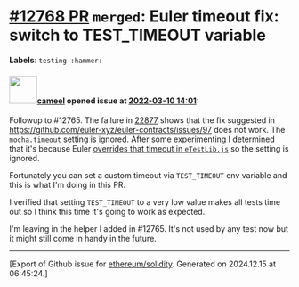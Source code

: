 # [\#12768 PR](https://github.com/ethereum/solidity/pull/12768) `merged`: Euler timeout fix: switch to TEST_TIMEOUT variable
**Labels**: `testing :hammer:`


#### <img src="https://avatars.githubusercontent.com/u/137030?v=4" width="50">[cameel](https://github.com/cameel) opened issue at [2022-03-10 14:01](https://github.com/ethereum/solidity/pull/12768):

Followup to #12765. The failure in [22877](https://app.circleci.com/pipelines/github/ethereum/solidity/22877/workflows/224204c3-78fc-457c-ae2a-b0a980550af6/jobs/1004400) shows that the fix suggested in https://github.com/euler-xyz/euler-contracts/issues/97 does not work. The `mocha.timeout` setting is ignored. After some experimenting I determined that it's because Euler [overrides that timeout in `eTestLib.js`](https://github.com/euler-xyz/euler-contracts/blob/master/test/lib/eTestLib.js#L1007-L1017) so the setting is ignored.

Fortunately you can set a custom timeout via `TEST_TIMEOUT` env variable and this is what I'm doing in this PR.

I verified that setting `TEST_TIMEOUT` to a very low value makes all tests time out so I think this time it's going to work as expected.

I'm leaving in the helper I added in #12765. It's not used by any test now but it might still come in handy in the future.




-------------------------------------------------------------------------------



[Export of Github issue for [ethereum/solidity](https://github.com/ethereum/solidity). Generated on 2024.12.15 at 06:45:24.]
